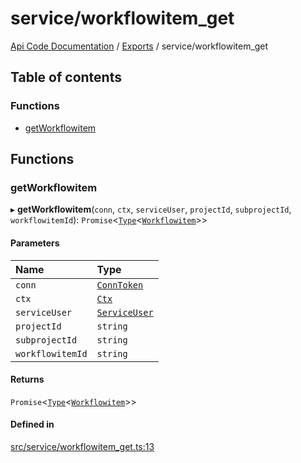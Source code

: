 # service/workflowitem\_get
 
[Api Code Documentation](../README.md) / [Exports](../modules.md) / service/workflowitem\_get

## Table of contents

### Functions

- [getWorkflowitem](service_workflowitem_get.md#getworkflowitem)

## Functions

### getWorkflowitem

▸ **getWorkflowitem**(`conn`, `ctx`, `serviceUser`, `projectId`, `subprojectId`, `workflowitemId`): `Promise`\<[`Type`](result.md#type)\<[`Workflowitem`](../interfaces/service_domain_workflow_workflowitem.Workflowitem.md)\>\>

#### Parameters

| Name | Type |
| :------ | :------ |
| `conn` | [`ConnToken`](service_conn.md#conntoken) |
| `ctx` | [`Ctx`](../interfaces/lib_ctx.Ctx.md) |
| `serviceUser` | [`ServiceUser`](../interfaces/service_domain_organization_service_user.ServiceUser.md) |
| `projectId` | `string` |
| `subprojectId` | `string` |
| `workflowitemId` | `string` |

#### Returns

`Promise`\<[`Type`](result.md#type)\<[`Workflowitem`](../interfaces/service_domain_workflow_workflowitem.Workflowitem.md)\>\>

#### Defined in

[src/service/workflowitem_get.ts:13](https://github.com/openkfw/TruBudget/blob/2e83742/api/src/service/workflowitem_get.ts#L13)
